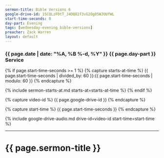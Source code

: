 ```yaml
---
sermon-title: Bible Versions 6
google-drive-id: 1SCQLzF0tT_J4OQ82f3vG2Og05WJOUfWL
start-time-seconds: 0
day-part: Evening
tags: [wednesday-evening bible-versions]
preacher: Zack Warren
layout: default
---
```


### {{ page.date | date: "%A, %B %-d, %Y" }} {{ page.day-part }} Service

{% if page.start-time-seconds >= 1 %}
{% capture starts-at-time %}
{{ page.start-time-seconds | divided_by: 60 }}:{{ page.start-time-seconds | modulo: 60 }}
{% endcapture %}

{% include sermon-starts-at.md starts-at=starts-at-time %}
{% endif %}

{% capture video-id %}
{{ page.google-drive-id }}
{% endcapture %}

{% capture start-time %}
{{ page.start-time-seconds }}
{% endcapture %}

{% include google-drive-audio.md drive-id=video-id start-time=start-time %}

***

# {{ page.sermon-title }}

